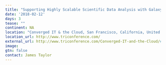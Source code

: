 ```yaml
---
title: "Supporting Highly Scalable Scientific Data Analysis with Galaxy"
date: '2018-02-12'
days: 3
tease: ""
continent: NA
location: "Converged IT & the Cloud, San Francisco, California, United States"
location_url: http://www.triconference.com/
external_url: http://www.triconference.com/Converged-IT-and-the-Cloud/#Day1
image: 
gtn: false
contact: James Taylor
---
```


